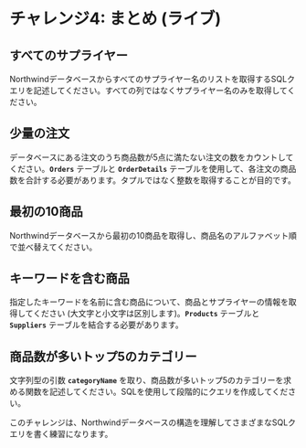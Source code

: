 # チャレンジ4: まとめ (ライブ)

## **すべてのサプライヤー**

Northwindデータベースからすべてのサプライヤー名のリストを取得するSQLクエリを記述してください。すべての列ではなくサプライヤー名のみを取得してください。

## **少量の注文**

データベースにある注文のうち商品数が5点に満たない注文の数をカウントしてください。**`Orders`** テーブルと **`OrderDetails`** テーブルを使用して、各注文の商品数を合計する必要があります。タプルではなく整数を取得することが目的です。

## **最初の10商品**

Northwindデータベースから最初の10商品を取得し、商品名のアルファベット順で並べ替えてください。

## **キーワードを含む商品**

指定したキーワードを名前に含む商品について、商品とサプライヤーの情報を取得してください (大文字と小文字は区別します)。**`Products`** テーブルと **`Suppliers`** テーブルを結合する必要があります。

## **商品数が多いトップ5のカテゴリー**

文字列型の引数 **`categoryName`** を取り、商品数が多いトップ5のカテゴリーを求める関数を記述してください。SQLを使用して段階的にクエリを作成してください。

このチャレンジは、Northwindデータベースの構造を理解してさまざまなSQLクエリを書く練習になります。